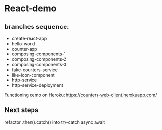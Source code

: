 # React-demo

## branches sequence:

- create-react-app
- hello-world
- counter-app
- composing-components-1
- composing-components-2
- composing-components-3
- fake-counters-service
- like-icon-component
- http-service
- http-service-deployment

Functioning demo on Heroku:
https://counters-web-client.herokuapp.com/


## Next steps
refactor .then().catch() into try-catch async await


#